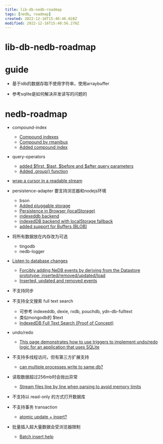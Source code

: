 ```yaml
---
title: lib-db-nedb-roadmap
tags: [nedb, roadmap]
created: 2022-12-16T15:40:46.028Z
modified: 2022-12-16T15:40:56.278Z
---
```


# lib-db-nedb-roadmap

# guide

- 基于idb的数据存取不使用字符串，使用arraybuffer

- 参考sqlite是如何解决并发读写的问题的
# nedb-roadmap
- compound-index
  - [Compound indexes](https://github.com/louischatriot/nedb/issues/93)
  - [Compound by rmanibus](https://github.com/louischatriot/nedb/pull/660)
  - [Added compound index](https://github.com/louischatriot/nedb/pull/208)

- query-operators
  - [added $first, $last, $before and $after query parameters](https://github.com/louischatriot/nedb/pull/148)
  - [Added .group() function](https://github.com/louischatriot/nedb/pull/153)

- [wrap a cursor in a readable stream](https://github.com/louischatriot/nedb/issues/465)

- persistence-adapter 要支持浏览器和nodejs环境
  - bson
  - [Added pluggable storage](https://github.com/louischatriot/nedb/pull/427)
  - [Persistence in Browser (localStorage)](https://github.com/louischatriot/nedb/pull/168)
  - [indexeddb backend](https://github.com/louischatriot/nedb/pull/223)
  - [indexedDB backend with localStorage fallback](https://github.com/louischatriot/nedb/pull/322)
  - [added support for Buffers (BLOB)](https://github.com/louischatriot/nedb/pull/167)

- 将所有数据放在内存改为可选
  - tingodb
  - nedb-logger

- [Listen to database changes](https://github.com/louischatriot/nedb/issues/175)
  - [Forcibly adding NeDB events by deriving from the Datastore prototype: inserted/removed/updated/load](https://gist.github.com/JamesMGreene/0e0b2506c7bd2a2557f7/d8b4b1e97bb0d118c509672e3c7276b6dc4ba13a)
  - [Inserted, updated and removed events](https://github.com/louischatriot/nedb/pull/156)

- 不支持同步

- 不支持全文搜索 full text search
  - 可参考 indexeddb, dexie, rxdb, pouchdb, ydn-db-fulltext
  - 类似mongodb的 $text 
  - [IndexedDB Full Text Search (Proof of Concept)](https://gist.github.com/inexorabletash/a279f03ab5610817c0540c83857e4295)

- undo/redo
  - [This page demonstrates how to use triggers to implement undo/redo logic for an application that uses SQLite](https://www.sqlite.org/undoredo.html)

- 不支持多线程访问，但有第三方扩展支持
  - [can multiple processes write to same db?](https://github.com/louischatriot/nedb/issues/479)

- 读取数据超过256mb时会抛出异常
  - [Stream files line by line when parsing to avoid memory limits](https://github.com/louischatriot/nedb/pull/463)

- 不支持以 read-only 的方式打开数据库

- 不支持事务 transaction
  - [atomic update + insert?](https://github.com/louischatriot/nedb/issues/398)

- 批量插入超大量数据会受浏览器限制
  - [Batch insert help](https://github.com/louischatriot/nedb/issues/62)
